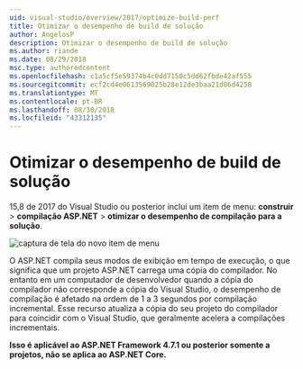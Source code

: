 ```yaml
---
uid: visual-studio/overview/2017/optimize-build-perf
title: Otimizar o desempenho de build de solução
author: AngelosP
description: Otimizar o desempenho de build de solução
ms.author: riande
ms.date: 08/29/2018
msc.type: authoredcontent
ms.openlocfilehash: c1a5cf5e59374b4c0dd7150c5dd62fbde42af555
ms.sourcegitcommit: ecf2cd4e0613569025b28e12de3baa21d86d4258
ms.translationtype: MT
ms.contentlocale: pt-BR
ms.lasthandoff: 08/30/2018
ms.locfileid: "43312135"
---
```

# <a name="optimize-build-performance-for-solution"></a>Otimizar o desempenho de build de solução

15,8 de 2017 do Visual Studio ou posterior inclui um item de menu: **construir** > **compilação ASP.NET** > **otimizar o desempenho de compilação para a solução**.

![captura de tela do novo item de menu](optimize-build-perf/_static/optimize-build-performance-for-solution.png)

O ASP.NET compila seus modos de exibição em tempo de execução, o que significa que um projeto ASP.NET carrega uma cópia do compilador. No entanto em um computador de desenvolvedor quando a cópia do compilador não corresponde a cópia do Visual Studio, o desempenho de compilação é afetado na ordem de 1 a 3 segundos por compilação incremental. Esse recurso atualiza a cópia do seu projeto do compilador para coincidir com o Visual Studio, que geralmente acelera a compilações incrementais.

**Isso é aplicável ao ASP.NET Framework 4.7.1 ou posterior somente a projetos, não se aplica ao ASP.NET Core.**
